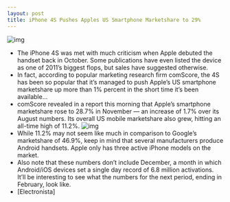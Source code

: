 ```yaml
---
layout: post
title: iPhone 4S Pushes Apples US Smartphone Marketshare to 29%
---
```

![img](http://media.idownloadblog.com/wp-content/uploads/2011/12/iphone-4s-user.jpg)
* The iPhone 4S was met with much criticism when Apple debuted the handset back in October. Some publications have even listed the device as one of 2011’s biggest flops, but sales have suggested otherwise.
* In fact, according to popular marketing research firm comScore, the 4S has been so popular that it’s managed to push Apple’s US smartphone marketshare up more than 1% percent in the short time it’s been available…
* comScore revealed in a report this morning that Apple’s smartphone marketshare rose to 28.7% in November — an increase of 1.7% over its August numbers. Its overall US mobile marketshare also grew, hitting an all-time high of 11.2%.
![img](http://media.idownloadblog.com/wp-content/uploads/2011/12/comscore-chart.jpg)
* While 11.2% may not seem like much in comparison to Google’s marketshare of 46.9%, keep in mind that several manufacturers produce Android handsets. Apple only has three active iPhone models on the market.
* Also note that these numbers don’t include December, a month in which Android/iOS devices set a single day record of 6.8 million activations. It’ll be interesting to see what the numbers for the next period, ending in February, look like.
* [Electronista]


